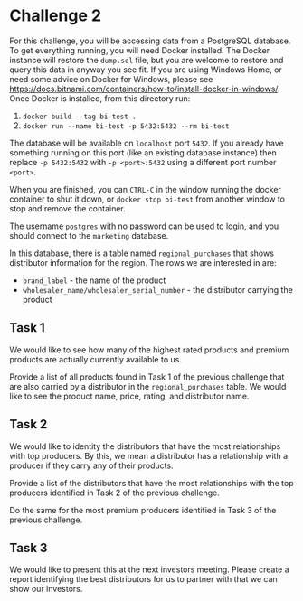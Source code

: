 # Challenge 2
For this challenge, you will be accessing data from a PostgreSQL database. To
get everything running, you will need Docker installed. The Docker instance will restore
the `dump.sql` file, but you are welcome to restore and query this data in anyway you see fit.
If you are using Windows Home, or need some advice on Docker for Windows, please see https://docs.bitnami.com/containers/how-to/install-docker-in-windows/.
Once Docker is installed, from this directory
run:
1. `docker build --tag bi-test .`
2. `docker run --name bi-test -p 5432:5432 --rm bi-test`

The database will be available on `localhost` port `5432`. If you already have
something running on this port (like an existing database instance) then replace
`-p 5432:5432` with `-p <port>:5432` using a different port number `<port>`.

When you are finished, you can `CTRL-C` in the window running the docker container
to shut it down, or `docker stop bi-test` from another window to stop and remove
the container.

The username `postgres` with no password can be used to login, and you should
connect to the `marketing` database.

In this database, there is a table named `regional_purchases` that
shows distributor information for the region. The rows we are interested in are:
* `brand_label` - the name of the product
* `wholesaler_name/wholesaler_serial_number` - the distributor carrying the product

## Task 1
We would like to see how many of the highest rated products and premium products
are actually currently available to us.

Provide a list of all products found in Task 1 of the previous challenge that
are also carried by a distributor in the `regional_purchases` table. We would like
to see the product name, price, rating, and distributor name.

## Task 2
We would like to identity the distributors that have the most relationships with
top producers. By this, we mean a distributor has a relationship with a producer
if they carry any of their products.

Provide a list of the distributors that have the most relationships with the top
producers identified in Task 2 of the previous challenge.

Do the same for the most premium producers identified in Task 3 of the previous
challenge.

## Task 3
We would like to present this at the next investors meeting. Please create a
report identifying the best distributors for us to partner with that we can show
our investors.

